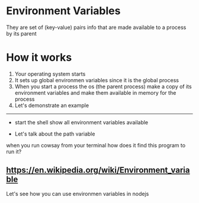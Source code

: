 # Environment Variables

They are set of (key-value) pairs info that are made available to a process by its parent


# How it works

1. Your operating system starts
2. It sets up global environmen variables since it is the global process
3. When you start a process the os (the parent process) make a copy of its environment variables and make them available in memory for the process
4. Let's demonstrate an example

-----------------------------

- start the shell
show all environment variables available

- Let's talk about the path variable

when you run cowsay from your terminal 
how does it find this program to run it? 


https://en.wikipedia.org/wiki/Environment_variable
-----------------------------

Let's see how you can use environmen variables in nodejs




